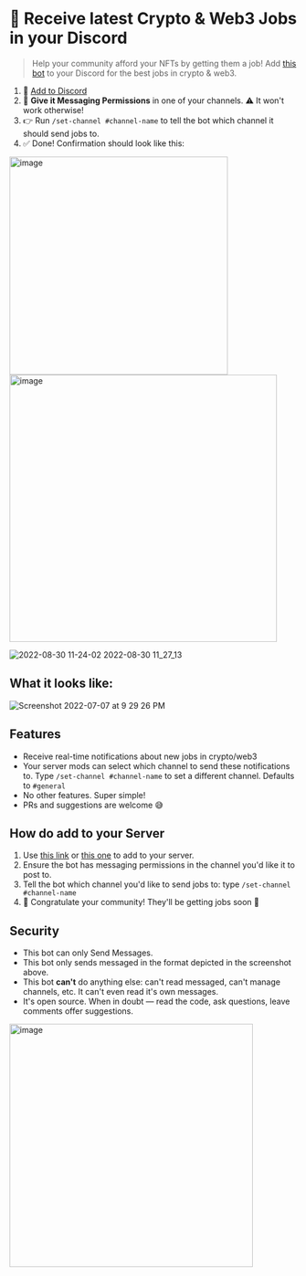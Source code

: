 # 💼 Receive latest Crypto & Web3 Jobs in your Discord
> Help your community afford your NFTs by getting them a job! Add [this bot](https://discord.com/oauth2/authorize?client_id=458880791573954570&permissions=2147485696&scope=bot) to your Discord for the best jobs in crypto & web3.

1. 🤖 [Add to Discord](https://discordapp.com/api/oauth2/authorize?client_id=458880791573954570&permissions=2147485696&scope=bot)
2. 💬 **Give it Messaging Permissions** in one of your channels. ⚠️ It won't work otherwise!
3. 👉 Run `/set-channel #channel-name` to tell the bot which channel it should send jobs to.
4. ✅ Done! Confirmation should look like this:

<img width="382" alt="image" src="https://user-images.githubusercontent.com/936436/187341582-1db2b2d1-3bd7-482e-a15b-204e3252f13a.png">

<img width="468" alt="image" src="https://user-images.githubusercontent.com/936436/187341614-dfe83f86-b444-495e-a49b-7ad7e8b8a13c.png">

![2022-08-30 11-24-02 2022-08-30 11_27_13](https://user-images.githubusercontent.com/936436/187342403-c1f015b3-ff08-4f22-8b1a-86b8b080cfc2.gif)


## What it looks like:

![Screenshot 2022-07-07 at 9 29 26 PM](https://user-images.githubusercontent.com/936436/177785495-e231602e-c4b2-41a1-b5fe-e9de68428576.png)


## Features
- Receive real-time notifications about new jobs in crypto/web3
- Your server mods can select which channel to send these notifications to. Type `/set-channel #channel-name` to set a different channel. Defaults to `#general`
- No other features. Super simple!
- PRs and suggestions are welcome 😅


## How do add to your Server
1. Use [this link](https://cryptojobslist.com/go/discord-bot) or [this one](https://discord.com/oauth2/authorize?client_id=458880791573954570&permissions=2147485696&scope=bot) to add to your server.
2. Ensure the bot has messaging permissions in the channel you'd like it to post to.
3. Tell the bot which channel you'd like to send jobs to: type `/set-channel #channel-name`
4. 🍻 Congratulate your community! They'll be getting jobs soon 🚀


## Security
- This bot can only Send Messages.
- This bot only sends messaged in the format depicted in the screenshot above.
- This bot **can't** do anything else: can't read messaged, can't manage channels, etc. It can't even read it's own messages.
- It's open source. When in doubt — read the code, ask questions, leave comments offer suggestions.

<img width="426" alt="image" src="https://user-images.githubusercontent.com/936436/187343520-7d6374d6-f8b6-4679-a3b7-c4f2498e5cd3.png">
